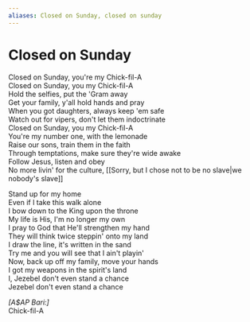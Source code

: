 ```yaml
---
aliases: Closed on Sunday, closed on sunday
---
```


# Closed on Sunday

Closed on Sunday, you're my Chick-fil-A  
Closed on Sunday, you my Chick-fil-A  
Hold the selfies, put the 'Gram away  
Get your family, y'all hold hands and pray  
When you got daughters, always keep 'em safe  
Watch out for vipers, don't let them indoctrinate  
Closed on Sunday, you my Chick-fil-A  
You're my number one, with the lemonade  
Raise our sons, train them in the faith  
Through temptations, make sure they're wide awake  
Follow Jesus, listen and obey  
No more livin' for the culture, [[Sorry, but I chose not to be no slave|we nobody's slave]]  

Stand up for my home  
Even if I take this walk alone  
I bow down to the King upon the throne  
My life is His, I'm no longer my own  
I pray to God that He'll strengthen my hand  
They will think twice steppin' onto my land  
I draw the line, it's written in the sand  
Try me and you will see that I ain't playin'  
Now, back up off my family, move your hands  
I got my weapons in the spirit's land  
I, Jezebel don't even stand a chance  
Jezebel don't even stand a chance  

_[A$AP Bari:]_  
Chick-fil-A

